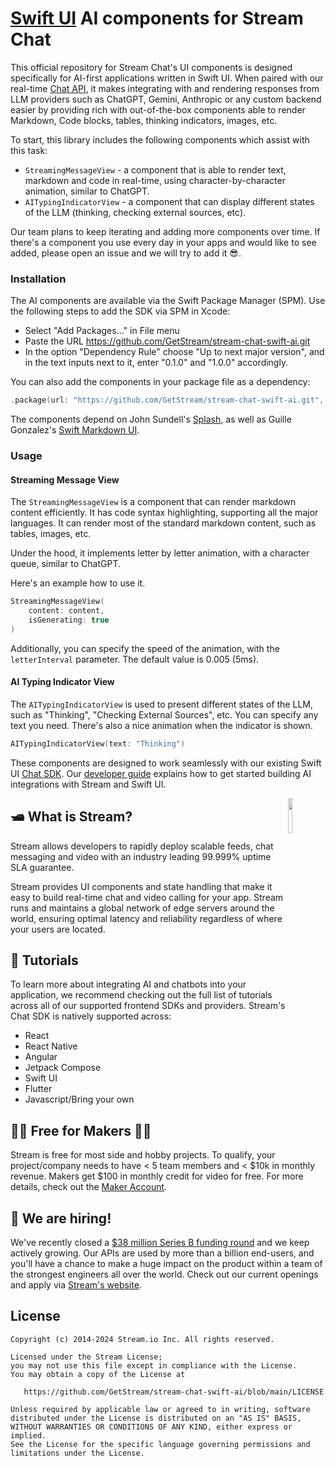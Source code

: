 # [Swift UI](https://getstream.io/tutorials/ios-chat/) AI components for Stream Chat

This official repository for Stream Chat's UI components is designed specifically for AI-first applications written in Swift UI. When paired with our real-time [Chat API](https://getstream.io/chat/), it makes integrating with and rendering responses from LLM providers such as ChatGPT, Gemini, Anthropic or any custom backend easier by providing rich with out-of-the-box components able to render Markdown, Code blocks, tables, thinking indicators, images, etc.

To start, this library includes the following components which assist with this task:
- `StreamingMessageView` - a component that is able to render text, markdown and code in real-time, using character-by-character animation, similar to ChatGPT.
- `AITypingIndicatorView` - a component that can display different states of the LLM (thinking, checking external sources, etc).

Our team plans to keep iterating and adding more components over time. If there's a component you use every day in your apps and would like to see added, please open an issue and we will try to add it 😎.

### Installation

The AI components are available via the Swift Package Manager (SPM). Use the following steps to add the SDK via SPM in Xcode:
- Select "Add Packages…" in File menu
- Paste the URL https://github.com/GetStream/stream-chat-swift-ai.git
- In the option "Dependency Rule" choose "Up to next major version", and in the text inputs next to it, enter "0.1.0" and "1.0.0" accordingly.

You can also add the components in your package file as a dependency:

```swift
.package(url: "https://github.com/GetStream/stream-chat-swift-ai.git", from: "0.1.0")
```

The components depend on John Sundell's [Splash](https://github.com/JohnSundell/Splash), as well as Guille Gonzalez's [Swift Markdown UI](https://github.com/gonzalezreal/swift-markdown-ui).

### Usage

#### Streaming Message View

The `StreamingMessageView` is a component that can render markdown content efficiently. It has code syntax highlighting, supporting all the major languages. It can render most of the standard markdown content, such as tables, images, etc. 

Under the hood, it implements letter by letter animation, with a character queue, similar to ChatGPT.

Here's an example how to use it.

```swift
StreamingMessageView(
    content: content,
    isGenerating: true
)
```

Additionally, you can specify the speed of the animation, with the `letterInterval` parameter. The default value is 0.005 (5ms).

#### AI Typing Indicator View

The `AITypingIndicatorView` is used to present different states of the LLM, such as "Thinking", "Checking External Sources", etc. You can specify any text you need. There's also a nice animation when the indicator is shown.

```swift
AITypingIndicatorView(text: "Thinking")
```

These components are designed to work seamlessly with our existing Swift UI [Chat SDK](https://getstream.io/tutorials/ios-chat/). Our [developer guide](https://getstream.io/chat/solutions/ai-integration/) explains how to get started building AI integrations with Stream and Swift UI. 

<a href="https://getstream.io?utm_source=Github&utm_medium=Github_Repo_Content&utm_content=Developer&utm_campaign=Github_Swift_AI_SDK&utm_term=DevRelOss">
<img src="https://user-images.githubusercontent.com/24237865/138428440-b92e5fb7-89f8-41aa-96b1-71a5486c5849.png" align="right" width="12%"/>
</a>

## 🛥 What is Stream?

Stream allows developers to rapidly deploy scalable feeds, chat messaging and video with an industry leading 99.999% uptime SLA guarantee.

Stream provides UI components and state handling that make it easy to build real-time chat and video calling for your app. Stream runs and maintains a global network of edge servers around the world, ensuring optimal latency and reliability regardless of where your users are located.

## 📕 Tutorials

To learn more about integrating AI and chatbots into your application, we recommend checking out the full list of tutorials across all of our supported frontend SDKs and providers. Stream's Chat SDK is natively supported across:
* React
* React Native
* Angular
* Jetpack Compose
* Swift UI
* Flutter
* Javascript/Bring your own


## 👩‍💻 Free for Makers 👨‍💻

Stream is free for most side and hobby projects. To qualify, your project/company needs to have < 5 team members and < $10k in monthly revenue. Makers get $100 in monthly credit for video for free.
For more details, check out the [Maker Account](https://getstream.io/maker-account?utm_source=Github&utm_medium=Github_Repo_Content&utm_content=Developer&utm_campaign=Github_Swift_AI_SDK&utm_term=DevRelOss).

## 💼 We are hiring!

We've recently closed a [\$38 million Series B funding round](https://techcrunch.com/2021/03/04/stream-raises-38m-as-its-chat-and-activity-feed-apis-power-communications-for-1b-users/) and we keep actively growing.
Our APIs are used by more than a billion end-users, and you'll have a chance to make a huge impact on the product within a team of the strongest engineers all over the world.
Check out our current openings and apply via [Stream's website](https://getstream.io/team/#jobs).


## License

```
Copyright (c) 2014-2024 Stream.io Inc. All rights reserved.

Licensed under the Stream License;
you may not use this file except in compliance with the License.
You may obtain a copy of the License at

   https://github.com/GetStream/stream-chat-swift-ai/blob/main/LICENSE

Unless required by applicable law or agreed to in writing, software
distributed under the License is distributed on an "AS IS" BASIS,
WITHOUT WARRANTIES OR CONDITIONS OF ANY KIND, either express or implied.
See the License for the specific language governing permissions and
limitations under the License.
```

